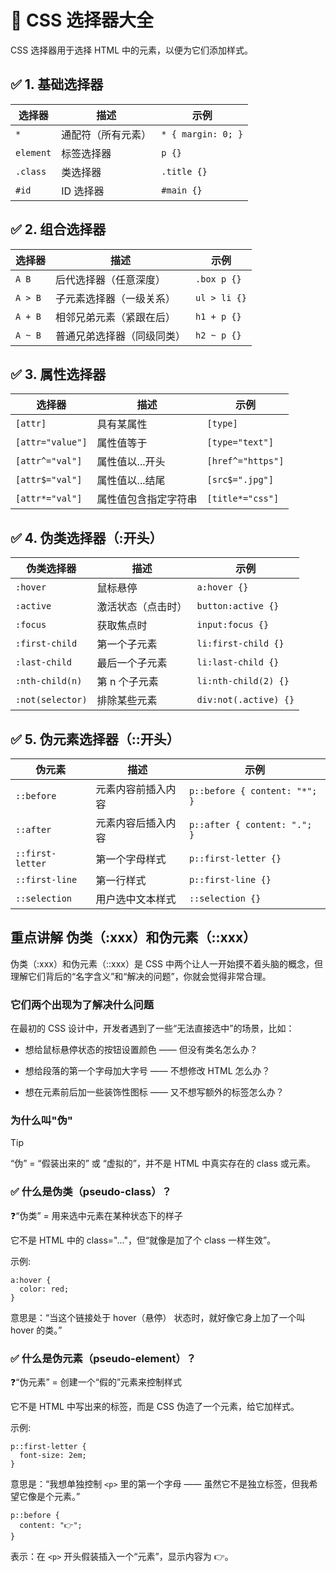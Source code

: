 
# 🎯 CSS 选择器大全

CSS 选择器用于选择 HTML 中的元素，以便为它们添加样式。



## ✅ 1. 基础选择器

| 选择器          | 描述                 | 示例              |
|-----------------|----------------------|-------------------|
| `*`             | 通配符（所有元素）   | `* { margin: 0; }` |
| `element`       | 标签选择器           | `p {}`             |
| `.class`        | 类选择器             | `.title {}`        |
| `#id`           | ID 选择器            | `#main {}`         |



## ✅ 2. 组合选择器

| 选择器           | 描述                        | 示例                       |
|------------------|-----------------------------|----------------------------|
| `A B`            | 后代选择器（任意深度）       | `.box p {}`                |
| `A > B`          | 子元素选择器（一级关系）     | `ul > li {}`               |
| `A + B`          | 相邻兄弟元素（紧跟在后）     | `h1 + p {}`                |
| `A ~ B`          | 普通兄弟选择器（同级同类）   | `h2 ~ p {}`                |



## ✅ 3. 属性选择器

| 选择器                | 描述                        | 示例                         |
|-----------------------|-----------------------------|------------------------------|
| `[attr]`              | 具有某属性                  | `[type]`                     |
| `[attr="value"]`      | 属性值等于                  | `[type="text"]`              |
| `[attr^="val"]`       | 属性值以...开头             | `[href^="https"]`            |
| `[attr$="val"]`       | 属性值以...结尾             | `[src$=".jpg"]`              |
| `[attr*="val"]`       | 属性值包含指定字符串         | `[title*="css"]`             |



## ✅ 4. 伪类选择器（:开头）

| 伪类选择器           | 描述                            | 示例                    |
|----------------------|----------------------------------|-------------------------|
| `:hover`             | 鼠标悬停                        | `a:hover {}`           |
| `:active`            | 激活状态（点击时）              | `button:active {}`     |
| `:focus`             | 获取焦点时                      | `input:focus {}`       |
| `:first-child`       | 第一个子元素                    | `li:first-child {}`    |
| `:last-child`        | 最后一个子元素                  | `li:last-child {}`     |
| `:nth-child(n)`      | 第 n 个子元素                   | `li:nth-child(2) {}`   |
| `:not(selector)`     | 排除某些元素                    | `div:not(.active) {}`  |



## ✅ 5. 伪元素选择器（::开头）

| 伪元素               | 描述                        | 示例                       |
|----------------------|-----------------------------|----------------------------|
| `::before`           | 元素内容前插入内容          | `p::before { content: "*"; }` |
| `::after`            | 元素内容后插入内容          | `p::after { content: "."; }`  |
| `::first-letter`     | 第一个字母样式              | `p::first-letter {}`      |
| `::first-line`       | 第一行样式                  | `p::first-line {}`        |
| `::selection`        | 用户选中文本样式            | `::selection {}`          |


## 重点讲解 伪类（:xxx）和伪元素（::xxx）
伪类（:xxx）和伪元素（::xxx）是 CSS 中两个让人一开始摸不着头脑的概念，但理解它们背后的“名字含义”和“解决的问题”，你就会觉得非常合理。

### 它们两个出现为了解决什么问题
在最初的 CSS 设计中，开发者遇到了一些“无法直接选中”的场景，比如：
- 想给鼠标悬停状态的按钮设置颜色 —— 但没有类名怎么办？

- 想给段落的第一个字母加大字号 —— 不想修改 HTML 怎么办？

- 想在元素前后加一些装饰性图标 —— 又不想写额外的标签怎么办？

### 为什么叫"伪"
>[!tip]
>“伪” = “假装出来的” 或 “虚拟的”，并不是 HTML 中真实存在的 class 或元素。


### ✅ 什么是伪类（pseudo-class）？
❓“伪类” = 用来选中元素在某种状态下的样子

它不是 HTML 中的 class="..."，但“就像是加了个 class 一样生效”。

示例:
```
a:hover {
  color: red;
}
```
意思是：“当这个链接处于 hover（悬停） 状态时，就好像它身上加了一个叫 hover 的类。”

### ✅ 什么是伪元素（pseudo-element）？
❓“伪元素” = 创建一个“假的”元素来控制样式

它不是 HTML 中写出来的标签，而是 CSS 伪造了一个元素，给它加样式。

示例:
```
p::first-letter {
  font-size: 2em;
}
```
意思是：“我想单独控制 ```<p>``` 里的第一个字母 —— 虽然它不是独立标签，但我希望它像是个元素。”
```
p::before {
  content: "👉";
}
```
表示：在 ```<p>``` 开头假装插入一个“元素”，显示内容为 👉。

